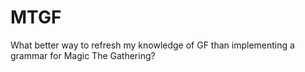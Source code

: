 # MTGF
What better way to refresh my knowledge of GF than implementing a grammar for Magic The Gathering?
